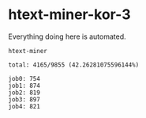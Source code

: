 # htext-miner-kor-3

Everything doing here is automated.

```
htext-miner

total: 4165/9855 (42.26281075596144%)

job0: 754
job1: 874
job2: 819
job3: 897
job4: 821
```
